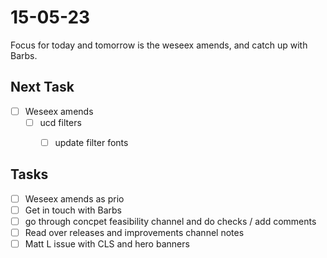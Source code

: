 # 15-05-23

Focus for today and tomorrow is the weseex amends, and catch up with Barbs.

## Next Task
- [ ] Weseex amends
  - [ ] ucd filters
    - [ ] update filter fonts


## Tasks
- [ ] Weseex amends as prio
- [ ] Get in touch with Barbs
- [ ] go through concpet feasibility channel and do checks / add comments
- [ ] Read over releases and improvements channel notes
- [ ] Matt L issue with CLS and hero banners
